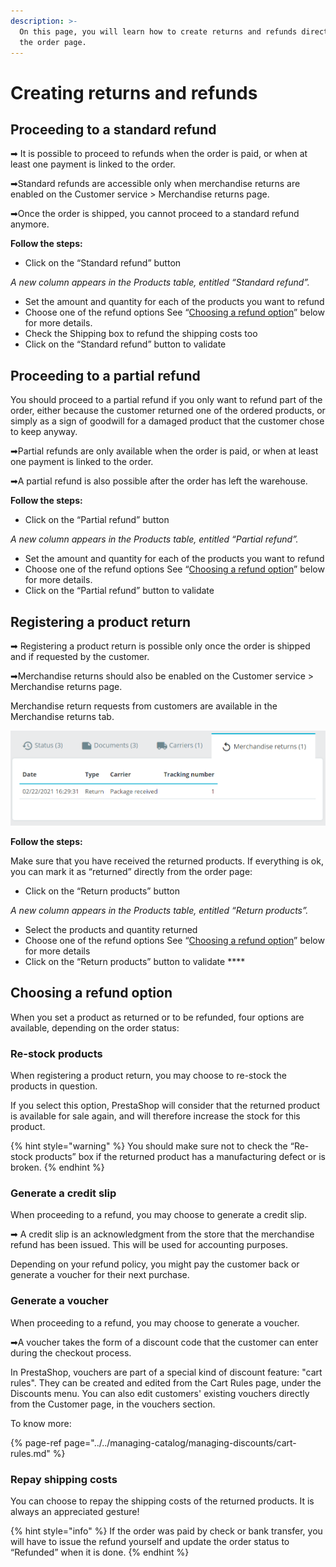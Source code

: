 ```yaml
---
description: >-
  On this page, you will learn how to create returns and refunds directly from
  the order page.
---
```


# Creating returns and refunds

## **Proceeding to a standard refund**

➡ It is possible to proceed to refunds when the order is paid, or when at least one payment is linked to the order. 

➡Standard refunds are accessible only when merchandise returns are enabled on the Customer service &gt; Merchandise returns page. 

➡Once the order is shipped, you cannot proceed to a standard refund anymore.

**Follow the steps:**

* Click on the “Standard refund” button

_A new column appears in the Products table, entitled “Standard refund”._

* Set the amount and quantity for each of the products you want to refund
* Choose one of the refund options See “[Choosing a refund option](https://prestashop.gitbook.io/english-documentation-1-7/user-guide/selling/managing-orders/order-page-management/creating-returns-and-refunds#choosing-a-refund-option)” below for more details.
* Check the Shipping box to refund the shipping costs too
* Click on the “Standard refund” button to validate

## **Proceeding to a partial refund** 

You should proceed to a partial refund if you only want to refund part of the order, either because the customer returned one of the ordered products, or simply as a sign of goodwill for a damaged product that the customer chose to keep anyway.

➡Partial refunds are only available when the order is paid, or when at least one payment is linked to the order. 

➡A partial refund is also possible after the order has left the warehouse. 

**Follow the steps:**

* Click on the “Partial refund” button

_A new column appears in the Products table, entitled “Partial refund”._

* Set the amount and quantity for each of the products you want to refund
* Choose one of the refund options See “[Choosing a refund option](https://prestashop.gitbook.io/english-documentation-1-7/user-guide/selling/managing-orders/order-page-management/creating-returns-and-refunds#choosing-a-refund-option)” below for more details.
* Click on the “Partial refund” button to validate 

## **Registering a product return**

➡ Registering a product return is possible only once the order is shipped and if requested by the customer. 

➡Merchandise returns should also be enabled on the Customer service &gt; Merchandise returns page.

Merchandise return requests from customers are available in the Merchandise returns tab. 

![Merchandise returns tab in the administrative section \(Order page\)](../../../../.gitbook/assets/image%20%2824%29.png)

**Follow the steps:**

Make sure that you have received the returned products. If everything is ok, you can mark it as “returned” directly from the order page:

* Click on the “Return products” button

_A new column appears in the Products table, entitled “Return products”._

* Select the products and quantity returned
* Choose one of the refund options See “[Choosing a refund option](https://prestashop.gitbook.io/english-documentation-1-7/user-guide/selling/managing-orders/order-page-management/creating-returns-and-refunds#choosing-a-refund-option)” below for more details
* Click on the “Return products” button to validate ****

## **‌Choosing a refund option**

When you set a product as returned or to be refunded, four options are available, depending on the order status: 

### **Re-stock products** 

When registering a product return, you may choose to re-stock the products in question.

If you select this option, PrestaShop will consider that the returned product is available for sale again, and will therefore increase the stock for this product. 

{% hint style="warning" %}
You should make sure not to check the “Re-stock products” box if the returned product has a manufacturing defect or is broken.
{% endhint %}

### **Generate a credit slip** 

When proceeding to a refund, you may choose to generate a credit slip. 

➡ A credit slip is an acknowledgment from the store that the merchandise refund has been issued. This will be used for accounting purposes.

Depending on your refund policy, you might pay the customer back or generate a voucher for their next purchase.

### **Generate a voucher**

When proceeding to a refund, you may choose to generate a voucher.

➡A voucher takes the form of a discount code that the customer can enter during the checkout process.   
  
In PrestaShop, vouchers are part of a special kind of discount feature: "cart rules". They can be created and edited from the Cart Rules page, under the Discounts menu. You can also edit customers' existing vouchers directly from the Customer page, in the vouchers section.  
  
To know more:

{% page-ref page="../../managing-catalog/managing-discounts/cart-rules.md" %}

### **Repay shipping costs**

You can choose to repay the shipping costs of the returned products. It is always an appreciated gesture! 

{% hint style="info" %}
If the order was paid by check or bank transfer, you will have to issue the refund yourself and update the order status to “Refunded” when it is done.
{% endhint %}


